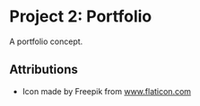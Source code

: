 # Project 2: Portfolio

A portfolio concept.

## Attributions
* Icon made by Freepik from www.flaticon.com 

